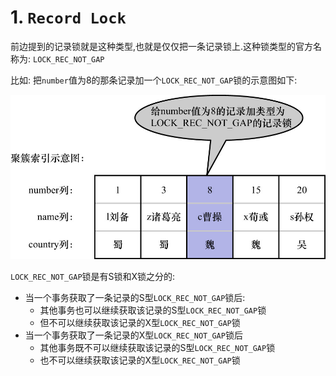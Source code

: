 # 1. `Record Lock`

前边提到的记录锁就是这种类型,也就是仅仅把一条记录锁上.这种锁类型的官方名称为: `LOCK_REC_NOT_GAP`

比如: 把`number`值为8的那条记录加一个`LOCK_REC_NOT_GAP`锁的示意图如下:

![为number值为8的记录加`LOCK_REC_NOT_GAP`锁](./img/为number值为8的记录加LOCK_REC_NOT_GAP锁.jpg)

`LOCK_REC_NOT_GAP`锁是有S锁和X锁之分的:

- 当一个事务获取了一条记录的S型`LOCK_REC_NOT_GAP`锁后:
  - 其他事务也可以继续获取该记录的S型`LOCK_REC_NOT_GAP`锁
  - 但不可以继续获取该记录的X型`LOCK_REC_NOT_GAP`锁
- 当一个事务获取了一条记录的X型`LOCK_REC_NOT_GAP`锁后
  - 其他事务既不可以继续获取该记录的S型`LOCK_REC_NOT_GAP`锁
  - 也不可以继续获取该记录的X型`LOCK_REC_NOT_GAP`锁
